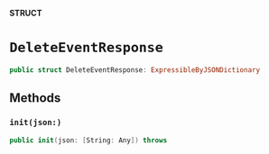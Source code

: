 **STRUCT**

# `DeleteEventResponse`

```swift
public struct DeleteEventResponse: ExpressibleByJSONDictionary
```

## Methods
### `init(json:)`

```swift
public init(json: [String: Any]) throws
```
